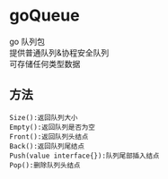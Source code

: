 # goQueue
go 队列包<br>
提供普通队列&协程安全队列<br>
可存储任何类型数据
## 方法
`Size():返回队列大小`<br>
`Empty():返回队列是否为空`<br>
`Front():返回队列头结点`<br>
`Back():返回队列尾结点`<br>
`Push(value interface{}):队列尾部插入结点`<br>
`Pop():删除队列头结点`<br>